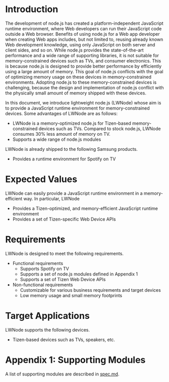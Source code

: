 # Introduction
The development of node.js has created a platform-independent JavaScript runtime environment, where Web developers can run their JavaScript code outside a Web browser. Benefits of using node.js for a Web app developer when creating Web apps includes, but not limited to, reusing already known Web development knowledge, using only JavaScript on both server and client sides, and so on. While node.js provides the state-of-the-art performance and a wide range of supporting libraries, it is not suitable for memory-constrained devices such as TVs, and consumer electronics. This is because node.js is designed to provide better performance by efficiently using a large amount of memory. This goal of node.js conflicts with the goal of optimizing memory usage on these devices in memory-constrained environments. Adopting node.js to these memory-constrained devices is challenging, because the design and implementation of node.js conflict with the physically small amount of memory shipped with these devices.

In this document, we introduce lightweight node.js (LWNode) whose aim is to provide a JavaScript runtime environment for memory-constrained devices. Some advantages of LWNode are as follows:

* LWNode is a memory-optimized node.js for Tizen-based memory-constrained devices such as TVs. Compared to stock node.js, LWNode consumes 30% less amount of memory on TV.
* Supports a wide range of node.js modules

LWNode is already shipped to the following Samsung products.

* Provides a runtime environment for Spotify on TV

# Expected Values
LWNode can easily provide a JavaScript runtime environment in a memory-efficient way. In particular, LWNode

* Provides a Tizen-optimized, and memory-efficient JavaScript runtime environment
* Provides a set of Tizen-specific Web Device APIs

# Requirements
LWNode is designed to meet the following requirements.

* Functional requirements
  - Supports Spotify on TV
  - Supports a set of node.js modules defined in Appendix 1
  - Supports a set of Tizen Web Device APIs
* Non-functional requirements
  - Customizable for various business requirements and target devices
  - Low memory usage and small memory footprints

# Target Applications
LWNode supports the following devices.

* Tizen-based devices such as TVs, speakers, etc.

# Appendix 1: Supporting Modules
A list of supporting modules are described in [spec.md](spec.md).
